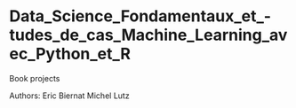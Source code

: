 # Data_Science_Fondamentaux_et_-tudes_de_cas_Machine_Learning_avec_Python_et_R

Book projects

Authors: Eric Biernat
         Michel Lutz
